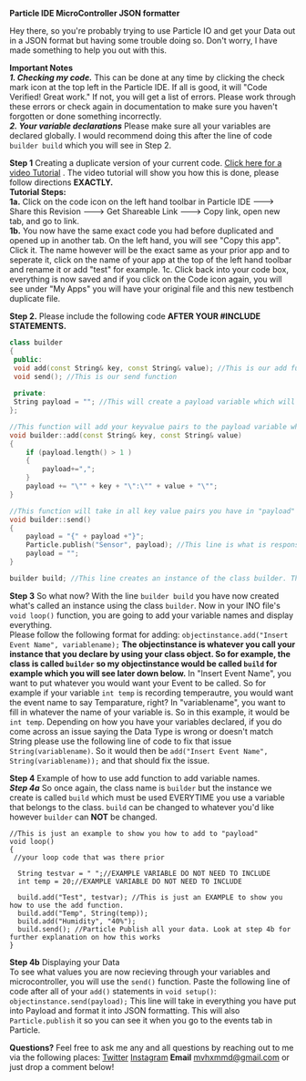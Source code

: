 **Particle IDE MicroController JSON formatter**

Hey there, so you're probably trying to use Particle IO and get your Data out in a JSON format but having some trouble doing so.
Don't worry, I have made something to help you out with this.

**Important Notes**                                                                                     
***1. Checking my code.*** This can be done at any time by clicking the check mark icon at the top left in the Particle IDE. If all is good, it will "Code Verified! Great work." If not, you will get a list of errors. Please work through these errors or check again in documentation to make sure you haven't forgotten or done something incorrectly.             
***2. Your variable declarations*** Please make sure all your variables are declared globally. I would recommend doing this after the line of code ``builder build`` which you will see in Step 2.

**Step 1** Creating a duplicate version of your current code. [Click here for a video Tutorial](https://www.youtube.com/watch?v=QuAGKQYp_mc) . The video tutorial will show you how this is done, please follow directions **EXACTLY.**       
**Tutorial Steps:**          
**1a.** Click on the code icon on the left hand toolbar in Particle IDE ---> Share this Revision ---> Get Shareable Link ---> Copy link, open new tab, and go to link.                       
**1b.** You now have the same exact code you had before duplicated and opened up in another tab. On the left hand, you will see "Copy this app". Click it. The name however will be the exact same as your prior app and to seperate it, click on the name of your app at the top of the left hand toolbar and rename it or add "test" for example. 
1c. Click back into your code box, everything is now saved and if you click on the Code icon again, you will see under "My Apps" you will have your original file and this new testbench duplicate file. 

**Step 2.** Please include the following code **AFTER YOUR #INCLUDE STATEMENTS.**

```c++
class builder
{
 public:
 void add(const String& key, const String& value); //This is our add function
 void send(); //This is our send function
 
 private:
 String payload = ""; //This will create a payload variable which will contain everything
};

//This function will add your keyvalue pairs to the payload variable while maintaining proper JSON format
void builder::add(const String& key, const String& value) 
{
    if (payload.length() > 1 )
    {
        payload+=",";
    }
    payload += "\"" + key + "\":\"" + value + "\"";
}

//This function will take in all key value pairs you have in "payload" and publish it in JSON format and then empty it.
void builder::send()
{
    payload = "{" + payload +"}";
    Particle.publish("Sensor", payload); //This line is what is responsible for showing you your data in the Particle Eventts
    payload = "";
}

builder build; //This line creates an instance of the class builder. The instance is called build. Refer to step 4a for further explanation.
```
**Step 3**                   So what now? With the line ```builder build``` you have now created what's called an instance using the class ``builder``. Now in your INO file's `` void loop()`` function, you are going to add your variable names and display everything.    
Please follow the following format for adding:
```objectinstance.add("Insert Event Name", variablename);```
**The objectinstance is whatever you call your instance that you declare by using your class object. So for example, the class  is called ```builder``` so my objectinstance would be called ```build``` for example which you will see later down below.**
In "Insert Event Name", you want to put whatever you would want your Event to be called. So for example if your variable ```int temp``` 
is recording temperautre, you would want the event name to say Temparature, right? In "variablename", you want to fill in whatever the name of your variable is.
So in this example, it would be ```int temp```. Depending on how you have your variables declared, if you do come across an issue saying the Data Type is wrong or doesn't match String
please use the following line of code to fix that issue ```String(variablename)```. So it would then be ```add("Insert Event Name", String(variablename));```
and that should fix the issue. 

**Step 4** Example of how to use add function to add variable names.                         
***Step 4a*** So once again, the class name is ``builder`` but the instance we create is called ``build`` which must be used EVERYTIME you use a variable that belongs to the class. ``build`` can be changed to whatever you'd like however ``builder`` can **NOT** be changed. 
```
//This is just an example to show you how to add to "payload"
void loop()
{
 //your loop code that was there prior
 
  String testvar = " ";//EXAMPLE VARIABLE DO NOT NEED TO INCLUDE
  int temp = 20;//EXAMPLE VARIABLE DO NOT NEED TO INCLUDE
  
  build.add("Test", testvar); //This is just an EXAMPLE to show you how to use the add function. 
  build.add("Temp", String(temp));
  build.add("Humidity", "40%");
  build.send(); //Particle Publish all your data. Look at step 4b for further explanation on how this works
}

```

**Step 4b** Displaying your Data                
To see what values you are now recieving through your variables and microcontroller, you will use the ```send()``` function.
Paste the following line of code after all of your ```add()``` statements in ```void setup()```:
```objectinstance.send(payload);```
This line will take in everything you have put into Payload and format it into JSON formatting. This will also ```Particle.publish``` it so you can see it when you go to the events tab in Particle.



**Questions?**
Feel free to ask me any and all questions by reaching out to me via the following places:
[Twitter](http://twitter.com/mvhxmxd)
[Instagram](http://instagram.com/mvhxmmvd)
**Email** mvhxmmd@gmail.com
or just drop a comment below!
